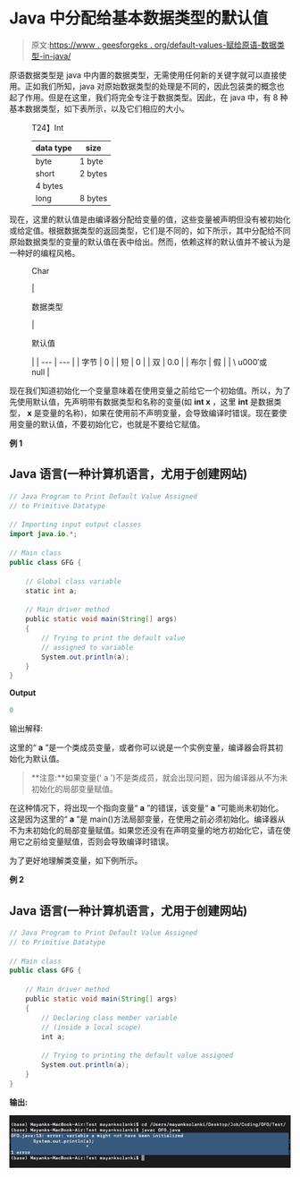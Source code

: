 # Java 中分配给基本数据类型的默认值

> 原文:[https://www . geesforgeks . org/default-values-赋给原语-数据类型-in-java/](https://www.geeksforgeeks.org/default-values-assigned-to-primitive-data-types-in-java/)

原语数据类型是 java 中内置的数据类型，无需使用任何新的关键字就可以直接使用。正如我们所知，java 对原始数据类型的处理是不同的，因此包装类的概念也起了作用。但是在这里，我们将完全专注于数据类型。因此，在 java 中，有 8 种基本数据类型，如下表所示，以及它们相应的大小。

<figure class="table">T24】Int

| data type | size |
| --- | --- |
| byte | 1 byte |
| short | 2 bytes |
| 4 bytes |
| long | 8 bytes |

</figure>

现在，这里的默认值是由编译器分配给变量的值，这些变量被声明但没有被初始化或给定值。根据数据类型的返回类型，它们是不同的，如下所示，其中分配给不同原始数据类型的变量的默认值在表中给出。然而，依赖这样的默认值并不被认为是一种好的编程风格。

<figure class="table">

Char

| 

数据类型

 | 

默认值

 |
| --- | --- |
| 字节 | 0 |
| 短 | 0 |
| 双 | 0.0 |
| 布尔 | 假 |
| \ u000′或 null |

</figure>

现在我们知道初始化一个变量意味着在使用变量之前给它一个初始值。所以，为了先使用默认值，先声明带有数据类型和名称的变量(如 **int x** ，这里 **int** 是数据类型， **x** 是变量的名称)，如果在使用前不声明变量，会导致编译时错误。现在要使用变量的默认值，不要初始化它，也就是不要给它赋值。

**例 1**

## Java 语言(一种计算机语言，尤用于创建网站)

```java
// Java Program to Print Default Value Assigned
// to Primitive Datatype

// Importing input output classes
import java.io.*;

// Main class
public class GFG {

    // Global class variable
    static int a;

    // Main driver method
    public static void main(String[] args)
    {
        // Trying to print the default value
        // assigned to variable
        System.out.println(a);
    }
}
```

**Output**

```java
0
```

输出解释:

这里的“ **a** ”是一个类成员变量，或者你可以说是一个实例变量，编译器会将其初始化为默认值。

> **注意:**如果变量(' a ')不是类成员，就会出现问题，因为编译器从不为未初始化的局部变量赋值。

在这种情况下，将出现一个指向变量“ **a** ”的错误，该变量“ **a** ”可能尚未初始化。这是因为这里的“ **a** ”是 main()方法局部变量，在使用之前必须初始化。编译器从不为未初始化的局部变量赋值。如果您还没有在声明变量的地方初始化它，请在使用它之前给变量赋值，否则会导致编译时错误。

为了更好地理解类变量，如下例所示。

**例 2**

## Java 语言(一种计算机语言，尤用于创建网站)

```java
// Java Program to Print Default Value Assigned
// to Primitive Datatype

// Main class
public class GFG {

    // Main driver method
    public static void main(String[] args)
    {
        // Declaring class member variable
        // (inside a local scope)
        int a;

        // Trying to printing the default value assigned
        System.out.println(a);
    }
}
```

**输出:**

![](img/72c0b09feecfd188c32addb06b6685e7.png)